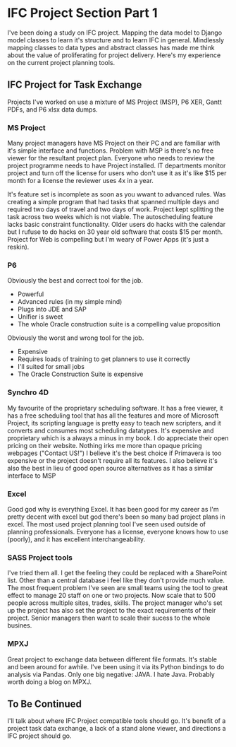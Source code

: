 # IFC Project Section Part 1
I've been doing a study on IFC project. Mapping the data model to Django model classes to learn it's structure and to learn IFC in general.
Mindlessly mapping classes to data types and abstract classes has made me think about the value of proliferating for project delivery.  Here's my experience on the current project planning tools.


## IFC Project for Task Exchange
Projects I've worked on use a mixture of MS Project (MSP), P6 XER, Gantt PDFs, and P6 xlsx data dumps.
### MS Project 
Many project managers have MS Project on their PC and are familiar with it's simple interface and functions. Problem with MSP is there's no free viewer for the resultant project plan.
Everyone who needs to review the project programme needs to have Project installed. IT departments monitor project and turn off the license for users who don't use it as it's like $15 per month for a license the reviewer uses 4x in a year.

It's feature set is incomplete as soon as you wwant to advanced rules. Was creating a simple program that had tasks that spanned multiple days and required two days of travel and two days of work.
Project kept splitting the task across two weeks which is not viable. The autoscheduling feature lacks basic constraint functionality. Older users do hacks with the calendar but I rufuse to do hacks on 30 year old software that costs $15 per month.
Project for Web is compelling but I'm weary of Power Apps (it's just a reskin).

### P6
Obviously the best and correct tool for the job. 
- Powerful
- Advanced rules (in my simple mind)
- Plugs into JDE and SAP
- Unifier is sweet
- The whole Oracle construction suite is a compelling value proposition

Obviously the worst and wrong tool for the job.
- Expensive
- Requires loads of training to get planners to use it correctly
- I'll suited for small jobs
- The Oracle Construction Suite is expensive

### Synchro 4D
My favourite of the proprietary scheduling software. It has a free viewer, it has a free scheduling tool that has all the features and more of Microsoft Project, its scripting language is pretty easy to teach new scripters, and it converts and consumes most scheduling datatypes.
It's expensive and proprietary which is a always a minus in my book. I do appreciate their open pricing on their website. Nothing irks me more than opaque pricing webpages ("Contact US!") I believe it's the best choice if Primavera is too expensive or the project doesn't require all its features.
I also believe it's also the best in lieu of good open source alternatives as it has a similar interface to MSP 

### Excel
Good god why is everything Excel. It has been good for my career as I'm pretty decent with excel but god there's been so many bad project plans in excel. The most used project planning tool I've seen used outside of planning professionals.
Everyone has a license, everyone knows how to use (poorly), and it has excellent interchangeability.

### SASS Project tools
I've tried them all. I get the feeling they could be replaced with a SharePoint list.
Other than a central database i feel like they don't provide much value. The most frequent problem I've seen are small teams using the tool to great effect to manage 20 staff on one or two projects.
Now scale that to 500 people across multiple sites, trades, skills. The project manager who's set up the project has also set the project to the exact requirements of their project. Senior managers then want to scale their sucess to the whole busines.

### MPXJ
Great project to exchange data between different file formats. It's stable and been around for awhile. I've been using it via its Python bindings to do analysis via Pandas. Only one big negative: JAVA. I hate Java.
Probably worth doing a blog on MPXJ.

## To Be Continued
I'll talk about where IFC Project compatible tools should go. It's benefit of a project task data exchange, a lack of a stand alone viewer, and directions a IFC project should go.
